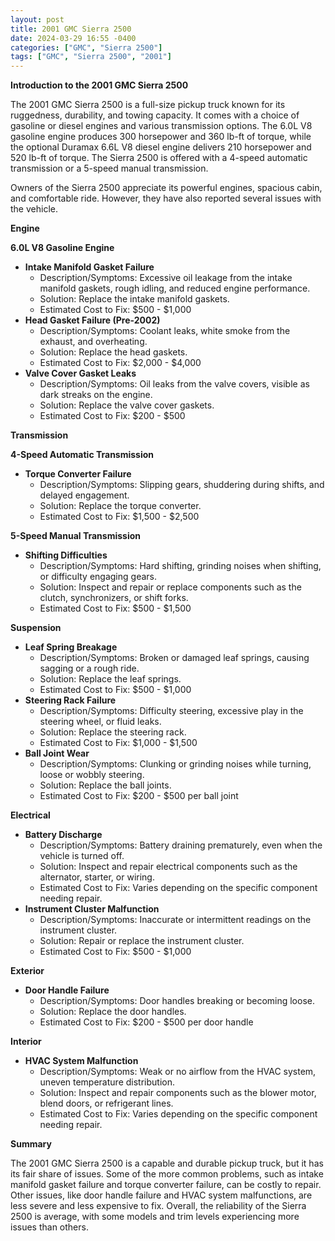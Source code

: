 ```yaml
---
layout: post
title: 2001 GMC Sierra 2500
date: 2024-03-29 16:55 -0400
categories: ["GMC", "Sierra 2500"]
tags: ["GMC", "Sierra 2500", "2001"]
---
```

**Introduction to the 2001 GMC Sierra 2500**

The 2001 GMC Sierra 2500 is a full-size pickup truck known for its ruggedness, durability, and towing capacity. It comes with a choice of gasoline or diesel engines and various transmission options. The 6.0L V8 gasoline engine produces 300 horsepower and 360 lb-ft of torque, while the optional Duramax 6.6L V8 diesel engine delivers 210 horsepower and 520 lb-ft of torque. The Sierra 2500 is offered with a 4-speed automatic transmission or a 5-speed manual transmission.

Owners of the Sierra 2500 appreciate its powerful engines, spacious cabin, and comfortable ride. However, they have also reported several issues with the vehicle.

**Engine**

**6.0L V8 Gasoline Engine**

* **Intake Manifold Gasket Failure**
  * Description/Symptoms: Excessive oil leakage from the intake manifold gaskets, rough idling, and reduced engine performance.
  * Solution: Replace the intake manifold gaskets.
  * Estimated Cost to Fix: $500 - $1,000
* **Head Gasket Failure (Pre-2002)**
  * Description/Symptoms: Coolant leaks, white smoke from the exhaust, and overheating.
  * Solution: Replace the head gaskets.
  * Estimated Cost to Fix: $2,000 - $4,000
* **Valve Cover Gasket Leaks**
  * Description/Symptoms: Oil leaks from the valve covers, visible as dark streaks on the engine.
  * Solution: Replace the valve cover gaskets.
  * Estimated Cost to Fix: $200 - $500

**Transmission**

**4-Speed Automatic Transmission**

* **Torque Converter Failure**
  * Description/Symptoms: Slipping gears, shuddering during shifts, and delayed engagement.
  * Solution: Replace the torque converter.
  * Estimated Cost to Fix: $1,500 - $2,500

**5-Speed Manual Transmission**

* **Shifting Difficulties**
  * Description/Symptoms: Hard shifting, grinding noises when shifting, or difficulty engaging gears.
  * Solution: Inspect and repair or replace components such as the clutch, synchronizers, or shift forks.
  * Estimated Cost to Fix: $500 - $1,500

**Suspension**

* **Leaf Spring Breakage**
  * Description/Symptoms: Broken or damaged leaf springs, causing sagging or a rough ride.
  * Solution: Replace the leaf springs.
  * Estimated Cost to Fix: $500 - $1,000
* **Steering Rack Failure**
  * Description/Symptoms: Difficulty steering, excessive play in the steering wheel, or fluid leaks.
  * Solution: Replace the steering rack.
  * Estimated Cost to Fix: $1,000 - $1,500
* **Ball Joint Wear**
  * Description/Symptoms: Clunking or grinding noises while turning, loose or wobbly steering.
  * Solution: Replace the ball joints.
  * Estimated Cost to Fix: $200 - $500 per ball joint

**Electrical**

* **Battery Discharge**
  * Description/Symptoms: Battery draining prematurely, even when the vehicle is turned off.
  * Solution: Inspect and repair electrical components such as the alternator, starter, or wiring.
  * Estimated Cost to Fix: Varies depending on the specific component needing repair.
* **Instrument Cluster Malfunction**
  * Description/Symptoms: Inaccurate or intermittent readings on the instrument cluster.
  * Solution: Repair or replace the instrument cluster.
  * Estimated Cost to Fix: $500 - $1,000

**Exterior**

* **Door Handle Failure**
  * Description/Symptoms: Door handles breaking or becoming loose.
  * Solution: Replace the door handles.
  * Estimated Cost to Fix: $200 - $500 per door handle

**Interior**

* **HVAC System Malfunction**
  * Description/Symptoms: Weak or no airflow from the HVAC system, uneven temperature distribution.
  * Solution: Inspect and repair components such as the blower motor, blend doors, or refrigerant lines.
  * Estimated Cost to Fix: Varies depending on the specific component needing repair.

**Summary**

The 2001 GMC Sierra 2500 is a capable and durable pickup truck, but it has its fair share of issues. Some of the more common problems, such as intake manifold gasket failure and torque converter failure, can be costly to repair. Other issues, like door handle failure and HVAC system malfunctions, are less severe and less expensive to fix. Overall, the reliability of the Sierra 2500 is average, with some models and trim levels experiencing more issues than others.
